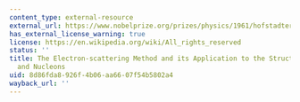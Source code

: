 ```yaml
---
content_type: external-resource
external_url: https://www.nobelprize.org/prizes/physics/1961/hofstadter/lecture/
has_external_license_warning: true
license: https://en.wikipedia.org/wiki/All_rights_reserved
status: ''
title: The Electron-scattering Method and its Application to the Structure of Nuclei
  and Nucleons
uid: 8d86fda8-926f-4b06-aa66-07f54b5802a4
wayback_url: ''
---
```

